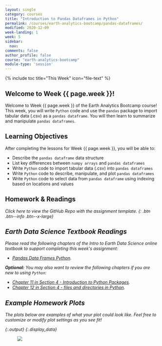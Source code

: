 ```yaml
---
layout: single
category: courses
title: "Introduction to Pandas Dataframes in Python"
permalink: /courses/earth-analytics-bootcamp/pandas-dataframes/
modified: 2020-12-09
week-landing: 1
week: 5
sidebar:
  nav:
comments: false
author_profile: false
course: "earth-analytics-bootcamp"
module-type: 'session'
---
```

{% include toc title="This Week" icon="file-text" %}

<div class="notice--info" markdown="1">

## <i class="fa fa-ship" aria-hidden="true"></i> Welcome to Week {{ page.week }}!

Welcome to Week {{ page.week }} of the Earth Analytics Bootcamp course! This week, you will write `Python` code and use the `pandas` package to import tabular data (.csv) as a `pandas dataframe`. You will then learn to summarize and manipulate `pandas dataframes`.


## <i class="fa fa-graduation-cap" aria-hidden="true"></i> Learning Objectives

After completing the lessons for Week {{ page.week }}, you will be able to:

* Describe the `pandas dataframe` data structure 
* List key differences between `numpy arrays` and `pandas dataframes` 
* Write `Python` code to import tabular data (.csv) into `pandas dataframes`
* Write `Python` code to describe, manipulate, and plot `pandas dataframes`
* Write `Python` code to select data from `pandas dataframe` using indexing based on locations and values

## <i class="fa fa-pencil-square-o" aria-hidden="true"></i> Homework & Readings

<a href="https://github.com/earthlab-education/bootcamp-2020-05-pandas-template" target="_blank"> <i class="fa fa-link" aria-hidden="true"></a> Click here to view the GitHub Repo with the assignment template. </a>{: .btn .btn--info .btn--x-large}


## <i class="fa fa-book"></i> Earth Data Science Textbook Readings

Please read the following chapters of the Intro to Earth Data Science online textbook to support completing this week's assignment:

* <a href="https://www.earthdatascience.org/courses/intro-to-earth-data-science/scientific-data-structures-python/pandas-dataframes/">Pandas Data Frames Python</a>.

**Optional:** You may also want to review the following chapters if you are new to using `Python`:

* <a href="https://www.earthdatascience.org/courses/intro-to-earth-data-science/python-code-fundamentals/use-python-packages/">Chapter 11 in Section 4 - Introduction to Python Packages</a>.
* <a href="https://www.earthdatascience.org/courses/intro-to-earth-data-science/python-code-fundamentals/work-with-files-directories-paths-in-python/">Chapter 12 in Section 4 - files and directories in Python</a>.

</div>

## Example Homework Plots

The plots below are examples of what your plot could look like. Feel free to
customize or modify plot settings as you see fit! 






{:.output}
{:.display_data}

<figure>

<img src = "{{ site.url }}/images/courses/ea-bootcamp/05-pandas/2019-08-02-pandas-landing-page/2019-08-02-pandas-landing-page_6_0.png">

</figure>







